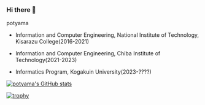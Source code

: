 ### Hi there 👋
potyama

- Information and Computer Engineering, National Institute of Technology, Kisarazu College(2016-2021)

- Information and Computer Engineering, Chiba Institute of Technology(2021-2023)

- Informatics Program, Kogakuin University(2023-????)

[![potyama's GitHub stats](https://github-readme-stats.vercel.app/api?username=potyama&count_private=true&show_icons=true&theme=synthwave)](https://github.com/anuraghazra/github-readme-stats)

[![trophy](https://github-profile-trophy.vercel.app/?username=potyama)](https://github.com/ryo-ma/github-profile-trophy)
<!--
**potyama/potyama** is a ✨ _special_ ✨ repository because its `README.md` (this file) appears on your GitHub profile.

Here are some ideas to get you started:

- 🔭 I’m currently working on ...
- 🌱 I’m currently learning ...
- 👯 I’m looking to collaborate on ...
- 🤔 I’m looking for help with ...
- 💬 Ask me about ...
- 📫 How to reach me: ...
- 😄 Pronouns: ...
- ⚡ Fun fact: ...
-->
